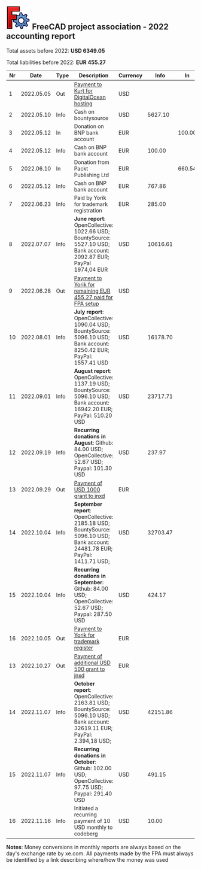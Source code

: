## <img src="../images/freecad.svg" style="zoom:50%;" /> FreeCAD project association - 2022 accounting report

Total assets before 2022: **USD 6349.05**

Total liabilities before 2022: **EUR 455.27**

| Nr  | Date       | Type | Description                                                                                                                    | Currency | Info     | In     | Out     |
| --- | ---------- | ---- | ------------------------------------------------------------------------------------------------------------------------------ | -------- | -------- | ------ | ------- |
| 1   | 2022.05.05 | Out  | [Payment to Kurt for DigitalOcean hosting](https://github.com/FreeCAD/FPA/issues/2)                                            | USD      |          |        | 891.45  |
| 2   | 2022.05.10 | Info | Cash on bountysource                                                                                                           | USD      | 5627.10  |        |         |
| 3   | 2022.05.12 | In   | Donation on BNP bank account                                                                                                   | EUR      |          | 100.00 |         |
| 4   | 2022.05.12 | Info | Cash on BNP bank account                                                                                                       | EUR      | 100.00   |        |         |
| 5   | 2022.06.10 | In   | Donation from Packt Publishing Ltd                                                                                             | EUR      |          | 660.54 |         |
| 6   | 2022.05.12 | Info | Cash on BNP bank account                                                                                                       | EUR      | 767.86   |        |         |
| 7   | 2022.06.23 | Info | Paid by Yorik for trademark registration                                                                                       | EUR      | 285.00   |        |         |
| 8   | 2022.07.07 | Info | **June report**: OpenCollective: 1022.66 USD; BountySource: 5527.10 USD; Bank account: 2092.87 EUR; PayPal 1974,04 EUR         | USD      | 10616.61 |        |         |
| 9   | 2022.06.28 | Out  | [Payment to Yorik for remaining EUR 455.27 paid for FPA setup](https://github.com/FreeCAD/FPA/issues/14)                       | USD      |          |        | 530.91  |
| 10  | 2022.08.01 | Info | **July report**: OpenCollective: 1090.04 USD; BountySource: 5096.10 USD; Bank account: 8250.42 EUR; PayPal: 1557.41 USD        | USD      | 16178.70 |        |         |
| 11  | 2022.09.01 | Info | **August report**: OpenCollective: 1137.19 USD; BountySource: 5096.10 USD; Bank account: 16942.20 EUR; PayPal: 510.20 USD      | USD      | 23717.71 |        |         |
| 12  | 2022.09.19 | Info | **Recurring donations in August**: Github: 84.00 USD; OpenCollective: 52.67 USD; Paypal: 101.30 USD                            | USD      | 237.97   |        |         |
| 13  | 2022.09.29 | Out  | [Payment of USD 1000 grant to jnxd](https://github.com/FreeCAD/FPA/issues/19)                                                  | EUR      |          |        | 1042.68 |
| 14  | 2022.10.04 | Info | **September report**: OpenCollective: 2185.18 USD; BountySource: 5096.10 USD; Bank account: 24481.78 EUR; PayPal: 1411.71 USD; | USD      | 32703.47 |        |         |
| 15  | 2022.10.04 | Info | **Recurring donations in September**: Github: 84.00 USD; OpenCollective: 52.67 USD; Paypal: 287.50 USD                         | USD      | 424.17   |        |         |
| 16  | 2022.10.05 | Out  | [Payment to Yorik for trademark register](https://github.com/FreeCAD/FPA/issues/20)                                            | EUR      |          |        | 244.00  |
| 13  | 2022.10.27 | Out  | [Payment of additional USD 500 grant to jnxd](https://github.com/FreeCAD/FPA/issues/23)                                        | EUR      |          |        | 509.68  |
| 14  | 2022.11.07 | Info | **October report**: OpenCollective: 2163.81 USD; BountySource: 5096.10 USD; Bank account: 32619.11 EUR; PayPal: 2.394,18 USD;  | USD      | 42151.86 |        |         |
| 15  | 2022.11.07 | Info | **Recurring donations in October**: Github: 102.00 USD; OpenCollective: 97.75 USD; Paypal: 291.40 USD                        | USD      | 491.15   |        |         |
| 16  | 2022.11.16 | Info | Initiated a recurring payment of 10 USD monthly to codeberg                                                                    | USD      | 10.00    |        |         |

**Notes**: Money conversions in monthly reports are always based on the day's exchange rate by xe.com. All payments made by the FPA must always be identified by a link describing where/how the money was used
